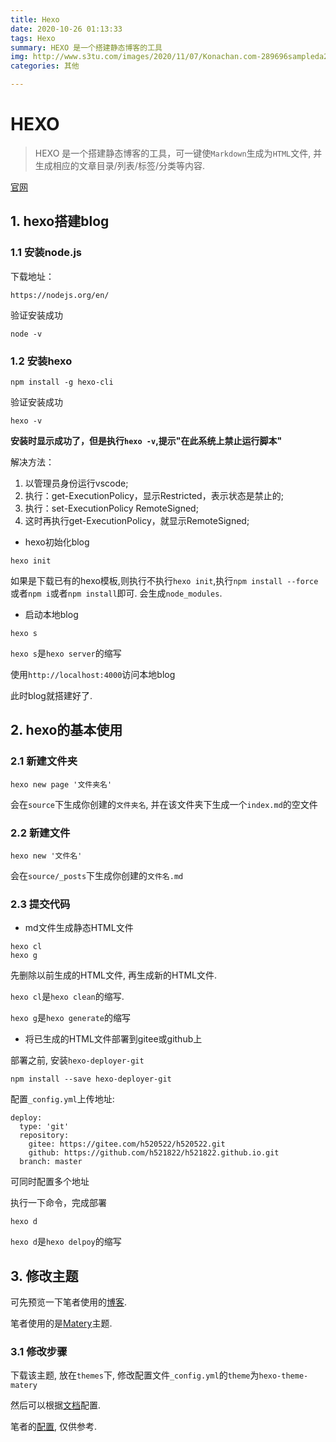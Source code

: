 ```yaml
---
title: Hexo
date: 2020-10-26 01:13:33
tags: Hexo
summary: HEXO 是一个搭建静态博客的工具
img: http://www.s3tu.com/images/2020/11/07/Konachan.com-289696sampleda249.jpg
categories: 其他

---
```


# HEXO

> HEXO 是一个搭建静态博客的工具，可一键使`Markdown`生成为`HTML`文件, 并生成相应的文章目录/列表/标签/分类等内容. 

[官网](https://hexo.io/zh-cn/docs/one-command-deployment.html)



## 1. hexo搭建blog

### 1.1 安装node.js

下载地址：
```
https://nodejs.org/en/
```

验证安装成功
```
node -v
```

### 1.2 安装hexo


```
npm install -g hexo-cli
```

验证安装成功
```
hexo -v
```
**安装时显示成功了，但是执行`hexo -v`,提示"在此系统上禁止运行脚本"**

解决方法：
1. 以管理员身份运行vscode;
2. 执行：get-ExecutionPolicy，显示Restricted，表示状态是禁止的;
3. 执行：set-ExecutionPolicy RemoteSigned;
4. 这时再执行get-ExecutionPolicy，就显示RemoteSigned;




- hexo初始化blog

```
hexo init
```

如果是下载已有的hexo模板,则执行不执行`hexo init`,执行`npm install --force`或者`npm i`或者`npm install`即可. 会生成`node_modules`. 

- 启动本地blog

```
hexo s
```

`hexo s`是`hexo server`的缩写

使用`http://localhost:4000`访问本地blog


此时blog就搭建好了. 

## 2. hexo的基本使用

### 2.1 新建文件夹

```
hexo new page '文件夹名'
```

会在`source`下生成你创建的`文件夹名`, 并在该文件夹下生成一个`index.md`的空文件

### 2.2 新建文件

```
hexo new '文件名'
```

会在`source/_posts`下生成你创建的`文件名.md`

### 2.3 提交代码

- md文件生成静态HTML文件

```
hexo cl
hexo g
```

先删除以前生成的HTML文件, 再生成新的HTML文件.

 `hexo cl`是`hexo clean`的缩写.  

`hexo g`是`hexo generate`的缩写

- 将已生成的HTML文件部署到gitee或github上


部署之前, 安装`hexo-deployer-git`
```
npm install --save hexo-deployer-git
```

配置`_config.yml`上传地址:
```
deploy:
  type: 'git'
  repository:
    gitee: https://gitee.com/h520522/h520522.git
    github: https://github.com/h521822/h521822.github.io.git
  branch: master
```

可同时配置多个地址

执行一下命令，完成部署
```
hexo d
```

`hexo d`是`hexo delpoy`的缩写


## 3. 修改主题

可先预览一下笔者使用的[博客](https://h521822.github.io/). 

笔者使用的是[Matery](https://github.com/blinkfox/hexo-theme-matery)主题. 

### 3.1 修改步骤

下载该主题, 放在`themes`下, 修改配置文件`_config.yml`的`theme`为`hexo-theme-matery`

然后可以根据[文档](https://github.com/blinkfox/hexo-theme-matery/blob/develop/README_CN.md)配置. 

笔者的[配置](https://github.com/h521822/h521822.github.io), 仅供参考. 
